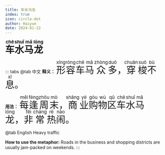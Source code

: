 ```yaml
---
title: 车水马龙
index: true
icon: circle-dot
author: Haiyue
date: 2024-01-22
---
```

<span style="font-size:30px;font-weight:bold;"><ruby>车<rt>chē</rt></ruby><ruby>水<rt>shuǐ</rt></ruby><ruby>马<rt>mǎ</rt></ruby><ruby>龙<rt>lóng</rt></ruby></span>


::: tabs 
@tab 中文
**释义：** <span style="font-size:30px"><ruby>形<rt>xíng</rt></ruby><ruby>容<rt>róng</rt></ruby><ruby>车<rt>chē</rt></ruby><ruby>马<rt>mǎ</rt></ruby><ruby>众<rt>zhòng</rt></ruby><ruby>多<rt>duō</rt></ruby>，<ruby>穿<rt>chuān</rt></ruby><ruby>梭<rt>suō</rt></ruby><ruby>不<rt>bù</rt></ruby><ruby>息<rt>xī</rt></ruby>。</span>

**用法：** <span style="font-size:30px"><ruby>每<rt>měi</rt></ruby><ruby>逢<rt>féng</rt></ruby><ruby>周<rt>zhōu</rt></ruby><ruby>末<rt>mò</rt></ruby>，<ruby>商<rt>shāng</rt></ruby><ruby>业<rt>yè</rt></ruby><ruby>购<rt>gòu</rt></ruby><ruby>物<rt>wù</rt></ruby><ruby>区<rt>qū</rt></ruby><ruby>车<rt>chē</rt></ruby><ruby>水<rt>shuǐ</rt></ruby><ruby>马<rt>mǎ</rt></ruby><ruby>龙<rt>lóng</rt></ruby>，<ruby>非<rt>fēi</rt></ruby><ruby>常<rt>cháng</rt></ruby><ruby>热<rt>rè</rt></ruby><ruby>闹<rt>nào</rt></ruby>。</span>


@tab English
Heavy traffic

**How to use the metaphor:** Roads in the business and shopping districts are usually jam-packed on weekends.
:::
